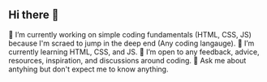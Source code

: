 ## Hi there 👋

🔭 I’m currently working on simple coding fundamentals (HTML, CSS, JS) because I'm scraed to jump in the deep end (Any coding langauge).
🌱 I’m currently learning HTML, CSS, and JS.
🤔 I’m open to any feedback, advice, resources, inspiration, and discussions around coding.
💬 Ask me about antyhing but don't expect me to know anything.

